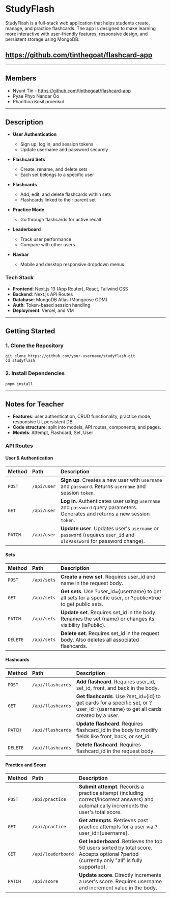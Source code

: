 # StudyFlash

StudyFlash is a full-stack web application that helps students create, manage, and practice flashcards. The app is designed to make learning more interactive with user-friendly features, responsive design, and persistent storage using MongoDB.

## https://github.com/tinthegoat/flashcard-app
---

## Members

- Nyunt Tin - https://github.com/tinthegoat/flashcard-app
- Pyae Phyo Nandar Oo
- Phanthira Kositjaroenkul

---

## Description

- **User Authentication**
  - Sign up, log in, and session tokens
  - Update username and password securely

- **Flashcard Sets**
  - Create, rename, and delete sets
  - Each set belongs to a specific user

- **Flashcards**
  - Add, edit, and delete flashcards within sets
  - Flashcards linked to their parent set

- **Practice Mode**
  - Go through flashcards for active recall

- **Leaderboard**
  - Track user performance
  - Compare with other users

- **Navbar**
  - Mobile and desktop responsive dropdown menus

### Tech Stack

- **Frontend**: Next.js 13 (App Router), React, Tailwind CSS
- **Backend**: Next.js API Routes
- **Database**: MongoDB Atlas (Mongoose ODM)
- **Auth**: Token-based session handling
- **Deployment**: Vercel, and VM

---

## Getting Started

### 1. Clone the Repository
```
git clone https://github.com/your-username/studyflash.git
cd studyflash
```

### 2. Install Dependencies
```
pnpm install
```
---

## Notes for Teacher

- **Features**: user authentication, CRUD functionality, practice mode, responsive UI, persistent DB.
- **Code structure**: split into models, API routes, components, and pages.
- **Models**: Attempt, Flashcard, Set, User

### API Routes

#### User & Authentication
| Method | Path | Description |
| :--- | :--- | :--- |
| `POST` | `/api/user` | **Sign up**. Creates a new user with `username` and `password`. Returns `username` and session `token`. |
| `GET` | `/api/user` | **Log in**. Authenticates user using `username` and `password` query parameters. Generates and returns a new session `token`. |
| `PATCH` | `/api/user` | **Update user**. Updates user's `username` or `password` (requires `user_id` and `oldPassword` for password change). |

#### Sets
| Method | Path | Description |
| :--- | :--- | :--- |
| `POST` | `/api/sets` | **Create a new set**. Requires user_id and name in the request body. |
| `GET` | `/api/sets` | **Get sets**. Use ?user_id={username} to get all sets for a specific user, or ?public=true to get public sets. |
| `PATCH` | `/api/sets` | **Update set**. Requires set_id in the body. Renames the set (name) or changes its visibility (isPublic). |
| `DELETE` | `/api/sets` | **Delete set**. Requires set_id in the request body. Also deletes all associated flashcards. |

#### Flashcards
| Method | Path | Description |
| :--- | :--- | :--- |
| `POST` | `/api/flashcards` | **Add flashcard**. Requires user_id, set_id, front, and back in the body. |
| `GET` | `/api/flashcards` | **Get flashcards**. Use ?set_id={id} to get cards for a specific set, or ?user_id={username} to get all cards created by a user. |
| `PATCH` | `/api/flashcards` | **Update flashcard**. Requires flashcard_id in the body to modify fields like front, back, or set_id. |
| `DELETE` | `/api/flashcards` | **Delete flashcard**. Requires flashcard_id in the request body. |

#### Practice and Score
| Method | Path | Description |
| :--- | :--- | :--- |
| `POST` | `/api/practice` | **Submit attempt**. Records a practice attempt (including correct/incorrect answers) and automatically increments the user's total score. |
| `GET` | `/api/practice` | **Get attempts**. Retrieves past practice attempts for a user via ?user_id={username}. |
| `GET` | `/api/leaderboard` | **Get leaderboard**. Retrieves the top 50 users sorted by total score. Accepts optional ?period (currently only "all" is fully supported). |
| `PATCH` | `/api/score` | **Update score**. Directly increments a user's score. Requires username and increment value in the body. |